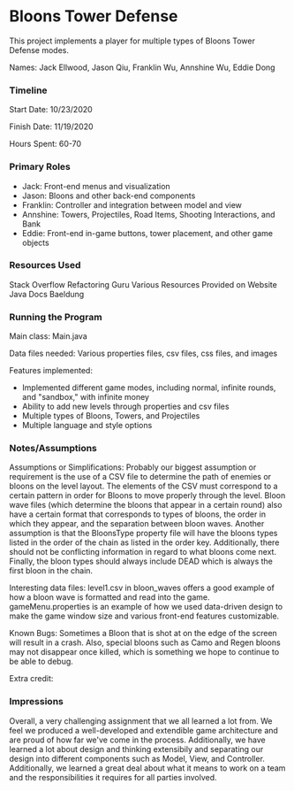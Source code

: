 Bloons Tower Defense
====

This project implements a player for multiple types of Bloons Tower Defense modes.

Names: Jack Ellwood, Jason Qiu, Franklin Wu, Annshine Wu, Eddie Dong


### Timeline

Start Date: 10/23/2020

Finish Date: 11/19/2020

Hours Spent: 60-70

### Primary Roles

* Jack: Front-end menus and visualization
* Jason: Bloons and other back-end components
* Franklin: Controller and integration between model and view
* Annshine: Towers, Projectiles, Road Items, Shooting Interactions, and Bank
* Eddie: Front-end in-game buttons, tower placement, and other game objects

### Resources Used

Stack Overflow
Refactoring Guru
Various Resources Provided on Website
Java Docs
Baeldung

### Running the Program

Main class: Main.java

Data files needed: Various properties files, csv files, css files, and images

Features implemented:
 * Implemented different game modes, including normal, infinite rounds, and "sandbox," with infinite money
 * Ability to add new levels through properties and csv files
 * Multiple types of Bloons, Towers, and Projectiles
 * Multiple language and style options

### Notes/Assumptions

Assumptions or Simplifications: Probably our biggest assumption or requirement is the use of a CSV file to determine the path of enemies or bloons on the level layout.  The elements of the CSV must correspond to a certain pattern in order for Bloons to move properly through the level. Bloon wave files (which determine the bloons that appear in a certain round) also have a certain format that corresponds to types of bloons, the order in which they appear, and the separation between bloon waves. Another assumption is that the BloonsType property file will have the bloons types listed in the order of the chain as listed in the order key. Additionally, there should not be conflicting information in regard to what bloons come next. Finally, the bloon types should always include DEAD which is always the first bloon in the chain. 

Interesting data files: level1.csv in bloon_waves offers a good example of how a bloon wave is formatted and read into the game. gameMenu.properties is an example of how we used data-driven design to make the game window size and various front-end features customizable.

Known Bugs: Sometimes a Bloon that is shot at on the edge of the screen will result in a crash. Also, special bloons such as Camo and Regen bloons may
not disappear once killed, which is something we hope to continue to be able to debug.

Extra credit:

### Impressions

Overall, a very challenging assignment that we all learned a lot from.  We feel we produced a well-developed and extendible game architecture and are proud of how far we've come in the process. Additionally, we have learned a lot about design and thinking extensibily and separating our design into different components such as Model, View, and Controller. Additionally, we learned a great deal about what it means to work on a team and the responsibilities it requires for all parties involved.
